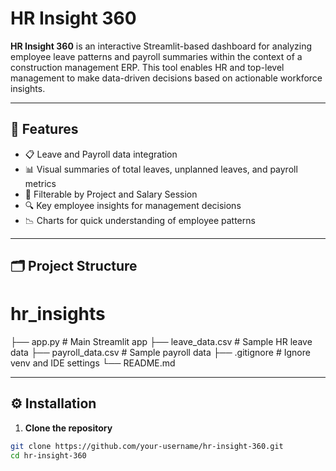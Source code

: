# HR Insight 360

**HR Insight 360** is an interactive Streamlit-based dashboard for analyzing employee leave patterns and payroll summaries within the context of a construction management ERP. This tool enables HR and top-level management to make data-driven decisions based on actionable workforce insights.

---

## 🚀 Features

- 📋 Leave and Payroll data integration  
- 📊 Visual summaries of total leaves, unplanned leaves, and payroll metrics  
- 📁 Filterable by Project and Salary Session  
- 🔍 Key employee insights for management decisions  
- 📉 Charts for quick understanding of employee patterns  

---

## 🗂️ Project Structure

# hr_insights
├── app.py # Main Streamlit app
├── leave_data.csv # Sample HR leave data
├── payroll_data.csv # Sample payroll data
├── .gitignore # Ignore venv and IDE settings
└── README.md


---

## ⚙️ Installation

1. **Clone the repository**

```bash
git clone https://github.com/your-username/hr-insight-360.git
cd hr-insight-360
